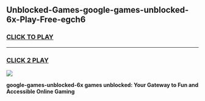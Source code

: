 
## Unblocked-Games-google-games-unblocked-6x-Play-Free-egch6
<h3>
<a href="https://premium76.site?title=google-games-unblocked-6x&ref=15A">CLICK TO PLAY</a></h3>
<hr>

<h3>
<a href="https://premium76.site?title=google-games-unblocked-6x&ref=15A">CLICK 2 PLAY</a>
  
</h3>

<a href="https://premium76.site?title=google-games-unblocked-6x&ref=15A"><img src="https://clearcache.store/games.png"></a>


**google-games-unblocked-6x games unblocked: Your Gateway to Fun and Accessible Online Gaming**
